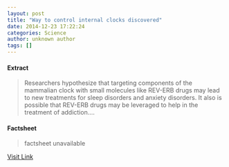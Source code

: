 ```yaml
---
layout: post
title: "Way to control internal clocks discovered"
date: 2014-12-23 17:22:24
categories: Science
author: unknown author
tags: []
---
```



#### Extract
>Researchers hypothesize that targeting components of the mammalian clock with small molecules like REV-ERB drugs may lead to new treatments for sleep disorders and anxiety disorders. It also is possible that REV-ERB drugs may be leveraged to help in the treatment of addiction....

#### Factsheet
>factsheet unavailable

[Visit Link](http://feeds.sciencedaily.com/~r/sciencedaily/~3/Z2pOOKFVbkw/141223122224.htm)


